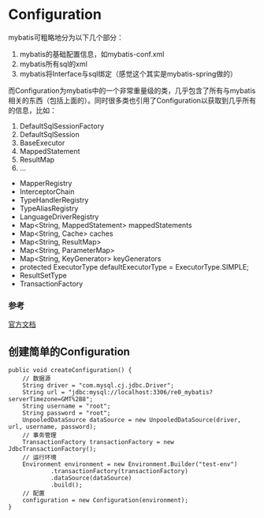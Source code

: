 # Configuration
mybatis可粗略地分为以下几个部分：
1. mybatis的基础配置信息，如mybatis-conf.xml
2. mybatis所有sql的xml
3. mybatis将Interface与sql绑定（感觉这个其实是mybatis-spring做的）

而Configuration为mybatis中的一个非常重量级的类，几乎包含了所有与mybatis相关的东西（包括上面的）。同时很多类也引用了Configuration以获取到几乎所有的信息，比如：
1. DefaultSqlSessionFactory
2. DefaultSqlSession
3. BaseExecutor
4. MappedStatement
5. ResultMap
6. ...

* MapperRegistry
* InterceptorChain
* TypeHandlerRegistry
* TypeAliasRegistry
* LanguageDriverRegistry
* Map<String, MappedStatement> mappedStatements
* Map<String, Cache> caches
* Map<String, ResultMap>
* Map<String, ParameterMap>
* Map<String, KeyGenerator> keyGenerators
* protected ExecutorType defaultExecutorType = ExecutorType.SIMPLE;
* ResultSetType
* TransactionFactory

### 参考
[官方文档](https://mybatis.org/mybatis-3/zh/configuration.html#environments)

## 创建简单的Configuration
```
public void createConfiguration() {
    // 数据源
    String driver = "com.mysql.cj.jdbc.Driver";
    String url = "jdbc:mysql://localhost:3306/re0_mybatis?serverTimezone=GMT%2B8";
    String username = "root";
    String password = "root";
    UnpooledDataSource dataSource = new UnpooledDataSource(driver, url, username, password);
    // 事务管理
    TransactionFactory transactionFactory = new JdbcTransactionFactory();
    // 运行环境
    Environment environment = new Environment.Builder("test-env")
            .transactionFactory(transactionFactory)
            .dataSource(dataSource)
            .build();
    // 配置
    configuration = new Configuration(environment);
}
```
